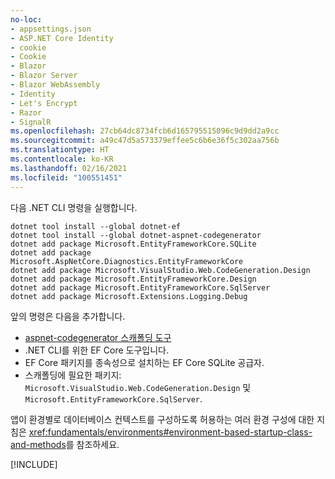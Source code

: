 ```yaml
---
no-loc:
- appsettings.json
- ASP.NET Core Identity
- cookie
- Cookie
- Blazor
- Blazor Server
- Blazor WebAssembly
- Identity
- Let's Encrypt
- Razor
- SignalR
ms.openlocfilehash: 27cb64dc8734fcb6d165795515096c9d9dd2a9cc
ms.sourcegitcommit: a49c47d5a573379effee5c6b6e36f5c302aa756b
ms.translationtype: HT
ms.contentlocale: ko-KR
ms.lasthandoff: 02/16/2021
ms.locfileid: "100551451"
---
```

다음 .NET CLI 명령을 실행합니다.

```dotnetcli
dotnet tool install --global dotnet-ef
dotnet tool install --global dotnet-aspnet-codegenerator
dotnet add package Microsoft.EntityFrameworkCore.SQLite
dotnet add package Microsoft.AspNetCore.Diagnostics.EntityFrameworkCore
dotnet add package Microsoft.VisualStudio.Web.CodeGeneration.Design
dotnet add package Microsoft.EntityFrameworkCore.Design
dotnet add package Microsoft.EntityFrameworkCore.SqlServer
dotnet add package Microsoft.Extensions.Logging.Debug
```

앞의 명령은 다음을 추가합니다.

* [aspnet-codegenerator 스캐폴딩 도구](xref:fundamentals/tools/dotnet-aspnet-codegenerator)
* .NET CLI를 위한 EF Core 도구입니다.
* EF Core 패키지를 종속성으로 설치하는 EF Core SQLite 공급자.
* 스캐폴딩에 필요한 패키지: `Microsoft.VisualStudio.Web.CodeGeneration.Design` 및 `Microsoft.EntityFrameworkCore.SqlServer`.

앱이 환경별로 데이터베이스 컨텍스트를 구성하도록 허용하는 여러 환경 구성에 대한 지침은 <xref:fundamentals/environments#environment-based-startup-class-and-methods>를 참조하세요.

[!INCLUDE[](~/includes/scaffoldTFM-5.md)]
